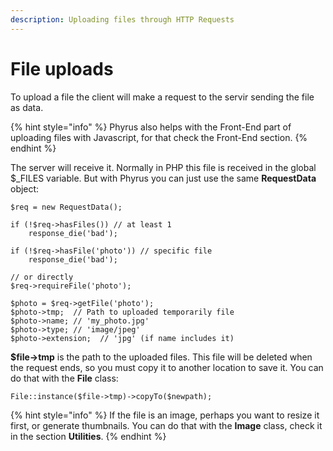 ```yaml
---
description: Uploading files through HTTP Requests
---
```


# File uploads

To upload a file the client will make a request to the servir sending the file as data.

{% hint style="info" %}
Phyrus also helps with the Front-End part of uploading files with Javascript, for that check the Front-End section.
{% endhint %}

The server will receive it. Normally in PHP this file is received in the global $\_FILES variable. But with Phyrus you can just use the same **RequestData** object:

```
$req = new RequestData();

if (!$req->hasFiles()) // at least 1
    response_die('bad');

if (!$req->hasFile('photo')) // specific file
    response_die('bad');

// or directly
$req->requireFile('photo');

$photo = $req->getFile('photo');
$photo->tmp;  // Path to uploaded temporarily file
$photo->name; // 'my_photo.jpg'
$photo->type; // 'image/jpeg'
$photo->extension;  // 'jpg' (if name includes it)

```

**$file->tmp** is the path to the uploaded files. This file will be deleted when the request ends, so you must copy it to another location to save it. You can do that with the **File** class:

```
File::instance($file->tmp)->copyTo($newpath);
```

{% hint style="info" %}
If the file is an image, perhaps you want to resize it first, or generate thumbnails. You can do that with the **Image** class, check it in the section **Utilities**.
{% endhint %}
